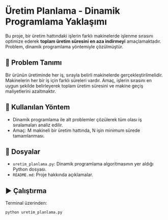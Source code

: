 # Üretim Planlama - Dinamik Programlama Yaklaşımı

Bu proje, bir üretim hattındaki işlerin farklı makinelerde işlenme sırasını optimize ederek **toplam üretim süresini en aza indirmeyi** amaçlamaktadır. Problem, dinamik programlama yöntemiyle çözülmüştür.

## 🧠 Problem Tanımı

Bir ürünün üretiminde her iş, sırayla belirli makinelerde gerçekleştirilmelidir. Makinelerin her bir iş için farklı süreleri vardır. Amaç, işlerin sırasını en uygun şekilde belirleyerek toplam üretim süresini ve makine geçiş maliyetlerini azaltmaktır.

## 🧮 Kullanılan Yöntem

- Dinamik programlama ile alt problemler çözülerek tüm olası iş sıralamaları analiz edilir.
- Amaç: M makineli bir üretim hattında, N işin minimum sürede tamamlanması.

## 📁 Dosyalar

- `uretim_planlama.py`: Dinamik programlama algoritmasının yer aldığı Python dosyası.
- `README.md`: Proje hakkında açıklamalar.

## ▶️ Çalıştırma

Terminal üzerinden:

```bash
python uretim_planlama.py
